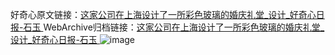 好奇心原文链接：[这家公司在上海设计了一所彩色玻璃的婚庆礼堂_设计_好奇心日报-石玉 ](https://www.qdaily.com/articles/10683.html)
WebArchive归档链接：[这家公司在上海设计了一所彩色玻璃的婚庆礼堂_设计_好奇心日报-石玉 ](http://web.archive.org/web/20190623163135/https://www.qdaily.com/articles/10683.html)
![image](http://ww3.sinaimg.cn/large/007d5XDply1g3wc7bdbp6j30u06ff4qp)